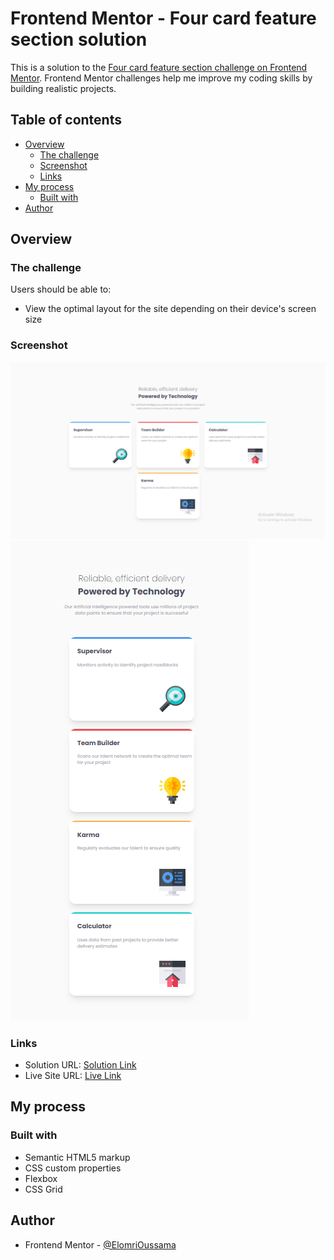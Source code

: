 # Frontend Mentor - Four card feature section solution

This is a solution to the [Four card feature section challenge on Frontend Mentor](https://www.frontendmentor.io/challenges/four-card-feature-section-weK1eFYK). Frontend Mentor challenges help me improve my coding skills by building realistic projects. 

## Table of contents

- [Overview](#overview)
  - [The challenge](#the-challenge)
  - [Screenshot](#screenshot)
  - [Links](#links)
- [My process](#my-process)
  - [Built with](#built-with)
- [Author](#author)

## Overview

### The challenge

Users should be able to:

- View the optimal layout for the site depending on their device's screen size

### Screenshot

![Desktop Screenshot](./images/desktop-screenshot.png)
![Mobile Screenshot](./images/mobile-screenshot.png)

### Links

- Solution URL: [Solution Link](https://github.com/saxabani/four-Card-feature-section-master)
- Live Site URL: [Live Link](https://saxabani.github.io/four-Card-feature-section-master/)

## My process

### Built with

- Semantic HTML5 markup
- CSS custom properties
- Flexbox
- CSS Grid

## Author

- Frontend Mentor - [@ElomriOussama](https://www.frontendmentor.io/profile/saxabani)